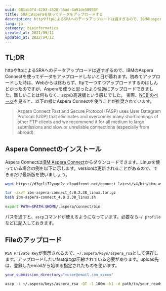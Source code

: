 ```yaml
---
uuid: 081ab3f4-4203-4520-b5ad-4a91de58950f
title: SRAにAsperaを使ってデータをアップロードする
description: httpやftpによるSRAへのデータアップロードは遅すぎるので、IBMのaspera connectを使ってデータをアップロードするやり方を使おう。
lang: ja
category: bioinformatics
created_at: 2021/09/11
updated_at: 2022/04/12
---
```


## TL;DR

httpやftpによるSRAへのデータアップロードは遅すぎるので、IBMのAspera Connectを使ってデータをアップロードしないと日が暮れます。初めてアップロードした時は、Webからは終わらず、ftpで一つずつアップロードするのはしんどかったのですが、Asperaを使うと思ったより快適にアップロードできました。難しいことは何もなく、scpの高速版という感じでした。
実際、[NCBIのページ](https://www.ncbi.nlm.nih.gov/sra/docs/submitfiles/)を見ると、以下の様にAspera Connectを使うことが推奨されています。

> Aspera Connect Fast and Secure Protocol (FASP) uses User Datagram Protocol (UDP) that eliminates and overcomes many shortcomings of other FTP clients and we recommend it for all medium to large submissions and slow or unreliable connections (especially from abroad).

## Aspera Connectのインストール

Aspera Connectは[IBM Aspera Connect](https://www.ibm.com/aspera/connect/)からダウンロードできます。Linuxを使っている場合の例を以下に示します。versionは更新されることがあるので、できるだけ最新版を使いましょう。

```bash
wget https://d3gcli72yxqn2z.cloudfront.net/connect_latest/v4/bin/ibm-aspera-connect_4.0.2.38_linux.tar.gz

tar -zxvf ibm-aspera-connect_4.0.2.38_linux.tar.gz
bash ibm-aspera-connect_4.0.2.38_linux.sh
​
export PATH=$PATH:$HOME/.aspera/connect/bin
```

パスを通すと、`ascp`コマンドが使えるようになっています。必要なら`~/.profile`などに記入しておきます。

## Fileのアップロード

`RSA Private Key`が表示されるので、`~/.aspera/keys/aspera_rsa`として保存します。アップロードしたいfastqはgz圧縮されている必要があります。upload先は、登録したemailから始まる指定されたものを使います。

```bash
your_submission_directory="<user@email.com_xxxxx"

ascp -i ~/.aspera/keys/aspera_rsa -QT -l 100m -k1 -d path/to/your_reads.fastq.gz subasp@upload.ncbi.nlm.nih.gov:uploads/${your_submission_directory}
```
